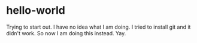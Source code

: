# hello-world
Trying to start out. 
I have no idea what I am doing. I tried to install git and it didn't work. So now I am doing this instead. Yay. 
